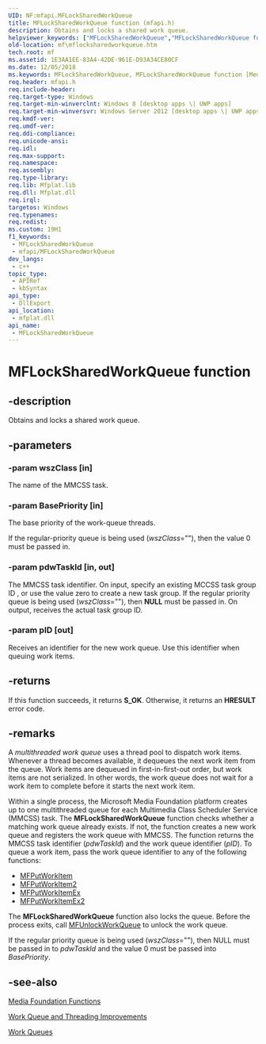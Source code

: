 ```yaml
---
UID: NF:mfapi.MFLockSharedWorkQueue
title: MFLockSharedWorkQueue function (mfapi.h)
description: Obtains and locks a shared work queue.
helpviewer_keywords: ["MFLockSharedWorkQueue","MFLockSharedWorkQueue function [Media Foundation]","mf.mflocksharedworkqueue","mfapi/MFLockSharedWorkQueue"]
old-location: mf\mflocksharedworkqueue.htm
tech.root: mf
ms.assetid: 1E3AA1EE-83A4-42DE-961E-D93A34CE80CF
ms.date: 12/05/2018
ms.keywords: MFLockSharedWorkQueue, MFLockSharedWorkQueue function [Media Foundation], mf.mflocksharedworkqueue, mfapi/MFLockSharedWorkQueue
req.header: mfapi.h
req.include-header: 
req.target-type: Windows
req.target-min-winverclnt: Windows 8 [desktop apps \| UWP apps]
req.target-min-winversvr: Windows Server 2012 [desktop apps \| UWP apps]
req.kmdf-ver: 
req.umdf-ver: 
req.ddi-compliance: 
req.unicode-ansi: 
req.idl: 
req.max-support: 
req.namespace: 
req.assembly: 
req.type-library: 
req.lib: Mfplat.lib
req.dll: Mfplat.dll
req.irql: 
targetos: Windows
req.typenames: 
req.redist: 
ms.custom: 19H1
f1_keywords:
 - MFLockSharedWorkQueue
 - mfapi/MFLockSharedWorkQueue
dev_langs:
 - c++
topic_type:
 - APIRef
 - kbSyntax
api_type:
 - DllExport
api_location:
 - mfplat.dll
api_name:
 - MFLockSharedWorkQueue
---
```


# MFLockSharedWorkQueue function


## -description

Obtains and locks a shared work queue.

## -parameters

### -param wszClass [in]

The name of the MMCSS task.

### -param BasePriority [in]

The base priority of the work-queue threads. 

If the regular-priority queue is being used (<i>wszClass</i>=""), then the value 0 must be passed in.

### -param pdwTaskId [in, out]

The MMCSS task identifier. On input, specify an existing MCCSS task group ID , or use the value zero to create a new task group. If the regular priority queue is being used (<i>wszClass</i>=""), then <b>NULL</b> must be passed in. On output, receives the actual task group ID.

### -param pID [out]

Receives an identifier for the new work queue. Use this identifier when queuing work items.

## -returns

If this function succeeds, it returns <b>S_OK</b>. Otherwise, it returns an <b>HRESULT</b> error code.

## -remarks

A <i>multithreaded work queue</i> uses a thread pool to dispatch work items. Whenever a thread becomes available, it dequeues the next work item from the queue. Work items are dequeued in first-in-first-out order, but work items are not serialized. In other words, the work queue does not wait for a work item to complete before it starts the next work item. 

Within a single process, the Microsoft Media Foundation platform creates up to one multithreaded queue for each Multimedia Class Scheduler Service (MMCSS) task. The <b>MFLockSharedWorkQueue</b> function checks whether a matching work queue already exists. If not, the function creates a new work queue and registers the work queue with MMCSS. The function returns the MMCSS task identifier (<i>pdwTaskId</i>) and the work queue identifier (<i>pID</i>). To queue a work item, pass the work queue identifier to any of the following functions: 

<ul>
<li>
<a href="/windows/desktop/api/mfapi/nf-mfapi-mfputworkitem">MFPutWorkItem</a>
</li>
<li>
<a href="/windows/desktop/api/mfapi/nf-mfapi-mfputworkitem2">MFPutWorkItem2</a>
</li>
<li>
<a href="/windows/desktop/api/mfapi/nf-mfapi-mfputworkitemex">MFPutWorkItemEx</a>
</li>
<li>
<a href="/windows/desktop/api/mfapi/nf-mfapi-mfputworkitemex2">MFPutWorkItemEx2</a>
</li>
</ul>
The <b>MFLockSharedWorkQueue</b> function also locks the queue. Before the process exits, call <a href="/windows/desktop/api/mfapi/nf-mfapi-mfunlockworkqueue">MFUnlockWorkQueue</a> to unlock the work queue.

If the regular priority queue is being used (<i>wszClass</i>=""), then NULL must be passed in to <i>pdwTaskId</i> and the value 0 must be passed into <i>BasePriority</i>.

## -see-also

<a href="/windows/desktop/medfound/media-foundation-functions">Media Foundation Functions</a>



<a href="/windows/desktop/medfound/media-foundation-work-queue-and-threading-improvements">Work Queue and Threading Improvements</a>



<a href="/windows/desktop/medfound/work-queues">Work Queues</a>